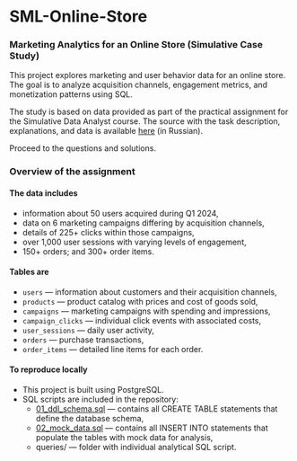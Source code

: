 # SML-Online-Store
### Marketing Analytics for an Online Store (Simulative Case Study)

This project explores marketing and user behavior data for an online store. The goal is to analyze acquisition channels, engagement metrics, and monetization patterns using SQL. 

The study is based on data provided as part of the practical assignment for the Simulative Data Analyst course.
The source with the task description, explanations, and data is available [here](https://github.com/Krabkvadrat/webinars_data/blob/main/training/sql_metrics/README.md) (in Russian). 

Proceed to the questions and solutions.

### Overview of the assignment

#### The data includes 
  - information about 50 users acquired during Q1 2024,
  - data on 6 marketing campaigns differing by acquisition channels,
  - details of 225+ clicks within those campaigns,
  - over 1,000 user sessions with varying levels of engagement,
  - 150+ orders; and 300+ order items.

#### Tables are
  - `users` — information about customers and their acquisition channels,
  - `products` — product catalog with prices and cost of goods sold,
  - `campaigns` — marketing campaigns with spending and impressions,
  - `campaign_clicks` — individual click events with associated costs,
  - `user_sessions` — daily user activity,
  - `orders` — purchase transactions,
  - `order_items` — detailed line items for each order.

#### To reproduce locally
  - This project is built using PostgreSQL.
  - SQL scripts are included in the repository:
    - [01_ddl_schema.sql](01_ddl_schema.sql) — contains all CREATE TABLE statements that define the database schema,
    - [02_mock_data.sql](02_mock_data.sql) — contains all INSERT INTO statements that populate the tables with mock data for analysis,
    - queries/ — folder with individual analytical SQL script.

